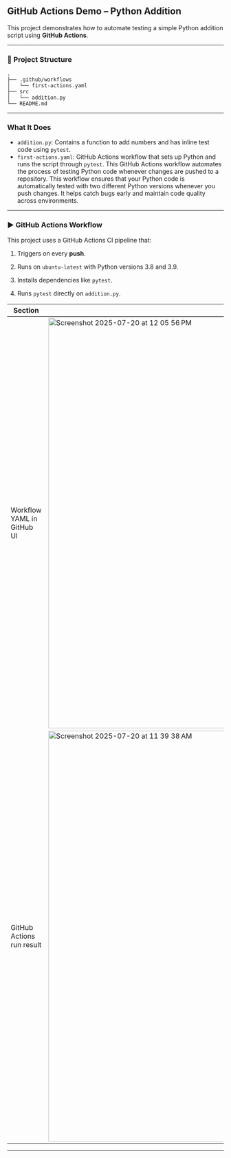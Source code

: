 ## GitHub Actions Demo – Python Addition

This project demonstrates how to automate testing a simple Python addition script using **GitHub Actions**.

---

### 📂 Project Structure

```
.
├── .github/workflows
│   └── first-actions.yaml
├── src
│   └── addition.py
└── README.md
```

---

### What It Does

* `addition.py`: Contains a function to add numbers and has inline test code using `pytest`.
* `first-actions.yaml`: GitHub Actions workflow that sets up Python and runs the script through `pytest`. This GitHub Actions workflow automates the process of testing Python code whenever changes are pushed to a repository. This workflow ensures that your Python code is automatically tested with two different Python versions whenever you push changes. It helps catch bugs early and maintain code quality across environments.

---


### ▶️ GitHub Actions Workflow

This project uses a GitHub Actions CI pipeline that:

1. Triggers on every **push**.
2. Runs on `ubuntu-latest` with Python versions 3.8 and 3.9.
3. Installs dependencies like `pytest`.

4. Runs `pytest` directly on `addition.py`.


| Section                              | Screenshot                    
| ------------------------------------ | ---------------------------------------- |
| Workflow YAML in GitHub UI           | <img width="1470" height="956" alt="Screenshot 2025-07-20 at 12 05 56 PM" src="https://github.com/user-attachments/assets/9f9b2c3f-7f5c-45d7-8254-a53817ac1875" />                        |
| GitHub Actions run result | <img width="1470" height="956" alt="Screenshot 2025-07-20 at 11 39 38 AM" src="https://github.com/user-attachments/assets/24a4d29a-eea6-496e-b966-a329e9f8883b" />  |      


---


